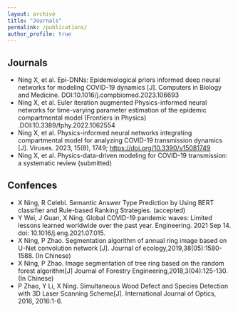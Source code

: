 ```yaml
---
layout: archive
title: "Journals"
permalink: /publications/
author_profile: true
---
```


## Journals
- Ning X, et al. Epi-DNNs: Epidemiological priors informed deep neural networks for modeling COVID-19 dynamics [J]. Computers in Biology and Medicine. DOI:10.1016/j.compbiomed.2023.106693
- Ning X, et al. Euler iteration augmented Physics-informed neural networks for time-varying parameter estimation of the epidemic compartmental model (Frontiers in Physics) .DOI:10.3389/fphy.2022.1062554
- Ning X, et al. Physics-informed neural networks integrating compartmental model for analyzing COVID-19 transmission dynamics [J]. Viruses. 2023, 15(8), 1749; https://doi.org/10.3390/v15081749
- Ning X, et al. Physics-data-driven modeling for COVID-19 transmission: a systematic review (submitted)

## Confences
- X Ning, R Celebi. Semantic Answer Type Prediction by Using BERT classifier and Rule-based Ranking Strategies. (accepted)
- Y Wei, J Guan, X Ning. Global COVID-19 pandemic waves: Limited lessons learned worldwide over the past year. Engineering. 2021 Sep 14. doi: 10.1016/j.eng.2021.07.015.
- X Ning, P Zhao. Segmentation algorithm of annual ring image based on U-Net convolution network [J]. Journal of ecology,2019,38(05):1580-1588. (In Chinese)
- X Ning, P Zhao. Image segmentation of tree ring based on the random forest algorithm[J] Journal of Forestry Engineering,2018,3(04):125-130. (In Chinese)
- P Zhao, Y Li, X Ning. Simultaneous Wood Defect and Species Detection with 3D Laser Scanning Scheme[J]. International Journal of Optics, 2016, 2016:1-6.

<!-- {% if author.googlescholar %}
  You can also find my articles on <u><a href="{{author.googlescholar}}">my Google Scholar profile</a>.</u>
{% endif %}

{% include base_path %}

{% for post in site.publications reversed %}
  {% include archive-single.html %}
{% endfor %} -->
